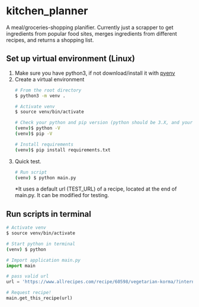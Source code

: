 # kitchen_planner
A meal/groceries-shopping planifier. Currently just a scrapper to get ingredients from popular food sites, merges ingredients from different recipes, and returns a shopping list. 


## Set up virtual environment (Linux)
1. Make sure you have python3, if not download/install it with [pyenv](https://github.com/pyenv/pyenv-installer) 
2. Create a virtual environment
    ```bash
    # From the root directory
    $ python3 -m venv .

    # Activate venv
    $ source venv/bin/activate

    # Check your python and pip version (python should be 3.X, and your pip should match that python version)
    (venv)$ python -V
    (venv)$ pip -V
    
    # Install requirements
    (venv)$ pip install requirements.txt

    ```
3. Quick test.
    ```bash
    # Run script 
    (venv) $ python main.py
    ```
    *It uses a default url (TEST_URL) of a recipe, located at the end of main.py. It can be modified for testing.

## Run scripts in terminal
```bash
# Activate venv
$ source venv/bin/activate

# Start python in terminal
(venv) $ python
```
```python
# Import application main.py
import main

# pass valid url
url = 'https://www.allrecipes.com/recipe/60598/vegetarian-korma/?internalSource=hub%20recipe&referringContentType=Search'

# Request recipe! 
main.get_this_recipe(url)
```